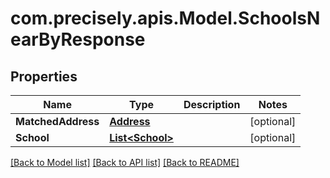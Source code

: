 # com.precisely.apis.Model.SchoolsNearByResponse
## Properties

Name | Type | Description | Notes
------------ | ------------- | ------------- | -------------
**MatchedAddress** | [**Address**](Address.md) |  | [optional] 
**School** | [**List&lt;School&gt;**](School.md) |  | [optional] 

[[Back to Model list]](../README.md#documentation-for-models) [[Back to API list]](../README.md#documentation-for-api-endpoints) [[Back to README]](../README.md)

